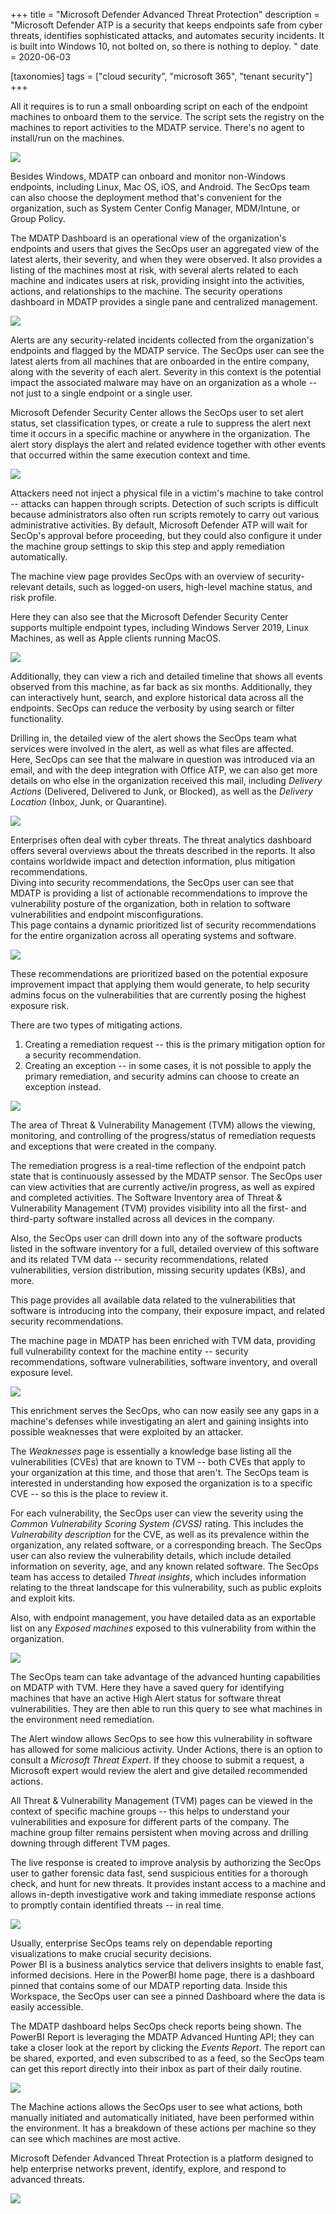 +++
title = "Microsoft Defender Advanced Threat Protection"
description = "Microsoft Defender ATP is a security that keeps endpoints safe from cyber threats, identifies sophisticated attacks, and automates security incidents. It is built into Windows 10, not bolted on, so there is nothing to deploy. "
date = 2020-06-03

[taxonomies]
tags = ["cloud security", "microsoft 365", "tenant security"]
+++


All it requires is to run a small onboarding script on each of the
endpoint machines to onboard them to the service. The script sets the
registry on the machines to report activities to the MDATP
service. There's no agent to install/run on the machines.

![](https://o365hq.com/images/748.png)

Besides Windows, MDATP can onboard and monitor non-Windows
endpoints, including Linux, Mac OS, iOS, and Android. The SecOps team can
also choose the deployment method that's convenient for the
organization, such as System Center Config Manager, MDM/Intune,
or Group Policy.

The MDATP Dashboard is an operational view of the
organization's endpoints and users that gives the SecOps user an
aggregated view of the latest alerts, their severity, and when they were
observed. It also provides a listing of the machines most at risk, with
several alerts related to each machine and indicates users at risk,
providing insight into the activities, actions, and relationships to the
machine. The security operations dashboard in MDATP provides a
single pane and centralized management.

![](https://o365hq.com/images/749.png)

Alerts are any security-related incidents collected from the
organization's endpoints and flagged by the MDATP service. The
SecOps user can see the latest alerts from all machines that are
onboarded in the entire company, along with the severity of each alert.
Severity in this context is the potential impact the associated malware
may have on an organization as a whole -- not just to a single endpoint
or a single user.

Microsoft Defender Security Center allows the SecOps user to set alert
status, set classification types, or create a rule to suppress the alert
next time it occurs in a specific machine or anywhere in the
organization. The alert story displays the alert and related evidence
together with other events that occurred within the same execution
context and time.

![](https://o365hq.com/images/752.png)

Attackers need not inject a physical file in a victim's machine to take
control -- attacks can happen through scripts. Detection of such scripts
is difficult because administrators also often run scripts remotely to
carry out various administrative activities. By default, Microsoft
Defender ATP will wait for SecOp's approval before
proceeding, but they could also configure it under the machine group
settings to skip this step and apply remediation automatically.

The machine view page provides SecOps with an overview of
security-relevant details, such as logged-on users, high-level machine
status, and risk profile.

Here they can also see that the Microsoft Defender Security Center
supports multiple endpoint types, including Windows Server 2019, Linux
Machines, as well as Apple clients running MacOS.

![](https://o365hq.com/images/750.png)

Additionally, they can view a rich and detailed timeline that shows all
events observed from this machine, as far back as six months.
Additionally, they can interactively hunt, search, and explore historical
data across all the endpoints. SecOps can reduce the verbosity by using
search or filter functionality.

Drilling in, the detailed view of the alert shows the SecOps team what
services were involved in the alert, as well as what files are
affected.\
Here, SecOps can see that the malware in question was introduced via an
email, and with the deep integration with Office ATP, we can
also get more details on who else in the organization received this
mail, including *Delivery Actions* (Delivered, Delivered to Junk, or
Blocked), as well as the *Delivery Location* (Inbox, Junk, or
Quarantine).

![](https://o365hq.com/images/751.png)

Enterprises often deal with cyber threats. The threat analytics
dashboard offers several overviews about the threats described in the
reports. It also contains worldwide impact and detection information, plus
mitigation recommendations.\
Diving into security recommendations, the SecOps user can see that
MDATP is providing a list of actionable recommendations to
improve the vulnerability posture of the organization, both in relation
to software vulnerabilities and endpoint misconfigurations.\
This page contains a dynamic prioritized list of security
recommendations for the entire organization across all operating systems
and software.

![](https://o365hq.com/images/753.png)

These recommendations are prioritized based on the potential exposure
improvement impact that applying them would generate, to help security
admins focus on the vulnerabilities that are currently posing the
highest exposure risk.

There are two types of mitigating actions.

1.  Creating a remediation request -- this is the primary mitigation
    option for a security recommendation.
2.  Creating an exception -- in some cases, it is not possible to apply
    the primary remediation, and security admins can choose to create an
    exception instead.

![](https://o365hq.com/images/754.png)

The area of Threat & Vulnerability Management (TVM) allows the
viewing, monitoring, and controlling of the progress/status of remediation requests
and exceptions that were created in the company.

The remediation progress is a real-time reflection of the endpoint patch
state that is continuously assessed by the MDATP sensor. The
SecOps user can view activities that are currently active/in progress,
as well as expired and completed activities. The Software Inventory area
of Threat & Vulnerability Management (TVM) provides visibility
into all the first- and third-party software installed across all devices in
the company.

Also, the SecOps user can drill down into any of the software products
listed in the software inventory for a full, detailed overview of this
software and its related TVM data -- security recommendations,
related vulnerabilities, version distribution, missing security updates
(KBs), and more.

This page provides all available data related to the vulnerabilities
that software is introducing into the company, their exposure impact, and
related security recommendations.

The machine page in MDATP has been enriched with TVM
data, providing full vulnerability context for the machine entity --
security recommendations, software vulnerabilities, software inventory,
and overall exposure level.

![](https://o365hq.com/images/755.png)

This enrichment serves the SecOps, who can now
easily see any gaps in a machine's defenses while investigating an alert
and gaining insights into possible weaknesses that were exploited by an
attacker.

The *Weaknesses* page is essentially a knowledge base listing all the
vulnerabilities (CVEs) that are known to TVM -- both
CVEs that apply to your organization at this time, and
those that aren't. The SecOps team is interested in understanding how
exposed the organization is to a specific CVE -- so this is the
place to review it.

For each vulnerability, the SecOps user can view the severity using the
*Common Vulnerability Scoring System (CVSS)* rating. This
includes the *Vulnerability description* for the CVE, as well
as its prevalence within the organization, any related software, or a
corresponding breach. The SecOps user can also review the vulnerability
details, which include detailed information on severity, age, and any
known related software. The SecOps team has access to detailed *Threat
insights*, which includes information relating to the threat landscape
for this vulnerability, such as public exploits and exploit kits.

Also, with endpoint management, you have detailed data as an
exportable list on any *Exposed machines* exposed to this vulnerability
from within the organization.

![](https://o365hq.com/images/756.png)

The SecOps team can take advantage of the advanced hunting capabilities
on MDATP with TVM. Here they have a saved query for
identifying machines that have an active High Alert status for software
threat vulnerabilities. They are then able to run this query to see what
machines in the environment need remediation.

The Alert window allows SecOps to see how this vulnerability in software
has allowed for some malicious activity. Under Actions, there is an
option to consult a *Microsoft Threat Expert*. If they choose to submit
a request, a Microsoft expert would review the alert and give detailed
recommended actions.

All Threat & Vulnerability Management (TVM) pages can be viewed
in the context of specific machine groups -- this helps to understand
your vulnerabilities and exposure for different parts of the company.
The machine group filter remains persistent when moving across and drilling
downing through different TVM pages.

The live response is created to improve analysis by authorizing the
SecOps user to gather forensic data fast, send suspicious entities for a
thorough check, and hunt for new threats. It provides instant access to a
machine and allows in-depth investigative work and taking immediate
response actions to promptly contain identified threats -- in real time.

![](https://o365hq.com/images/758.png)

Usually, enterprise SecOps teams rely on dependable reporting
visualizations to make crucial security decisions.\
Power BI is a business analytics service that delivers insights to
enable fast, informed decisions. Here in the PowerBI home page, there is
a dashboard pinned that contains some of our MDATP reporting
data. Inside this Workspace, the SecOps user can see a pinned Dashboard
where the data is easily accessible.

The MDATP dashboard helps SecOps check reports being shown. The
PowerBI Report is leveraging the MDATP Advanced Hunting
API; they can take a closer look at the report by clicking the
*Events Report*. The report can be shared, exported, and even subscribed
to as a feed, so the SecOps team can get this report directly into their
inbox as part of their daily routine.

![](https://o365hq.com/images/757.png)

The Machine actions allows the SecOps user to see what actions, both
manually initiated and automatically initiated, have been
performed within the environment. It has a breakdown of these actions
per machine so they can see which machines are most active.

Microsoft Defender Advanced Threat Protection is a platform designed to
help enterprise networks prevent, identify, explore, and respond to
advanced threats.

![](https://o365hq.com/images/759.png)
